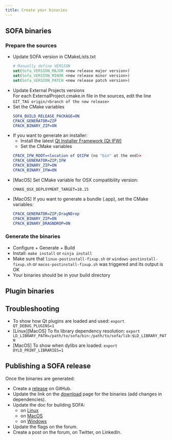 ```yaml
---
title: Create your binaries
---
```


## SOFA binaries

### Prepare the sources  
    
- Update SOFA version in CMakeLists.txt  
    ```cmake
    # Manually define VERSION
    set(Sofa_VERSION_MAJOR <new release major version>)
    set(Sofa_VERSION_MINOR <new release minor version>)
    set(Sofa_VERSION_PATCH <new release patch version>)
    ```
- Update External Projects versions  
  For each ExternalProject.cmake.in file in the sources, edit the line `GIT_TAG origin/<branch of the new release>`
- Set the CMake variables
    ```cmake
    SOFA_BUILD_RELEASE_PACKAGE=ON
    CPACK_GENERATOR=ZIP
    CPACK_BINARY_ZIP=ON
    ```
- If you want to generate an installer:
    - Install the latest [Qt Installer Framework (Qt IFW)](https://download.qt.io/official_releases/qt-installer-framework/)
    - Set the CMake variables  
    ```cmake
    CPACK_IFW_ROOT=<location of QtIFW (no "bin" at the end)>
    CPACK_GENERATOR=ZIP;IFW
    CPACK_BINARY_ZIP=ON
    CPACK_BINARY_IFW=ON
    ```
- [MacOS] Set CMake variable for OSX compatibility version:  
   ```
   CMAKE_OSX_DEPLOYMENT_TARGET=10.15
   ```
- [MacOS] If you want to generate a bundle (.app), set the CMake variables:  
    ```cmake
    CPACK_GENERATOR=ZIP;DragNDrop
    CPACK_BINARY_ZIP=ON
    CPACK_BINARY_DRAGNDROP=ON
    ```

### Generate the binaries

- Configure + Generate + Build
- Install: `make install` or `ninja install`  
- Make sure that `linux-postinstall-fixup.sh` or `windows-postinstall-fixup.sh` or `macos-postinstall-fixup.sh` was triggered and its output is OK
- Your binaries should be in your build directory


## Plugin binaries




## Troubleshooting

- To show how Qt plugins are loaded and used: `export QT_DEBUG_PLUGINS=1`
- [Linux][MacOS] To fix library dependency resolution: `export LD_LIBRARY_PATH=/path/to/sofa/bin:/path/to/sofa/lib:$LD_LIBRARY_PATH`
- [MacOS] To show when dylibs are loaded: `export DYLD_PRINT_LIBRARIES=1`


## Publishing a SOFA release

Once the binaries are generated:

- Create a [release](https://github.com/sofa-framework/sofa/releases) on GitHub.
- Update the link on the [download](https://www.sofa-framework.org/download/) page for the binaries (add changes in dependencies).
- Update the doc for building SOFA:
    - on [Linux](https://www.sofa-framework.org/community/doc/getting-started/build/linux/)
    - on [MacOS](https://www.sofa-framework.org/community/doc/getting-started/build/mac-os-x/)
    - on [Windows](https://www.sofa-framework.org/community/doc/getting-started/build/windows/)
- Update the flags on the forum.
- Create a post on the forum, on Twitter, on LinkedIn.
